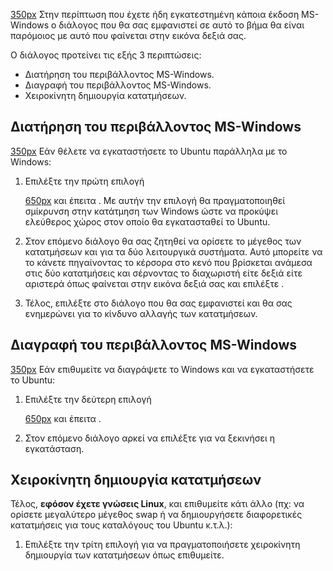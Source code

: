 [350px](Αρχείο:12.04.3_ubuntu_install_keep_windows_install_type.png "wikilink")
Στην περίπτωση που έχετε ήδη εγκατεστημένη κάποια έκδοση MS-Windows ο
διάλογος που θα σας εμφανιστεί σε αυτό το βήμα θα είναι παρόμοιος με
αυτό που φαίνεται στην εικόνα δεξιά σας.

Ο διάλογος προτείνει τις εξής 3 περιπτώσεις:

  - Διατήρηση του περιβάλλοντος MS-Windows.
  - Διαγραφή του περιβάλλοντος MS-Windows.
  - Χειροκίνητη δημιουργία κατατμήσεων.

## Διατήρηση του περιβάλλοντος MS-Windows

[350px](Αρχείο:12.04.3_ubuntu_install_keep_windows_choose_size.png "wikilink")
Εάν θέλετε να εγκαταστήσετε το Ubuntu παράλληλα με το Windows:

1.  Επιλέξτε την πρώτη επιλογή

    [650px](Αρχείο:12.04.3_ubuntu_install_keep_windows_choice.png "wikilink")
    και έπειτα . Με αυτήν την επιλογή θα πραγματοποιηθεί σμίκρυνση στην
    κατάτμηση των Windows ώστε να προκύψει ελεύθερος χώρος στον οποίο
    θα εγκατασταθεί το Ubuntu.
2.  Στον επόμενο διάλογο θα σας ζητηθεί να ορίσετε το μέγεθος των
    κατατμήσεων και για τα δύο λειτουργικά συστήματα. Αυτό
    μπορείτε να το κάνετε πηγαίνοντας το κέρσορα στο κενό που
    βρίσκεται ανάμεσα στις δύο κατατμήσεις και σέρνοντας το
    διαχωριστή είτε δεξιά είτε αριστερά όπως φαίνεται στην
    εικόνα δεξιά σας και επιλέξτε .
3.  Τέλος, επιλέξτε  στο διάλογο που θα σας εμφανιστεί και θα σας
    ενημερώνει για το κίνδυνο αλλαγής των κατατμήσεων.

## Διαγραφή του περιβάλλοντος MS-Windows

[350px](Αρχείο:12.04.3_ubuntu_install_replace_windows_choose_size.png "wikilink")
Εάν επιθυμείτε να διαγράψετε το Windows και να εγκαταστήσετε το Ubuntu:

1.  Επιλέξτε την δεύτερη επιλογή

    [650px](Αρχείο:12.04.3_ubuntu_install_replace_windows_choice.png "wikilink")
    και έπειτα .
2.  Στον επόμενο διάλογο αρκεί να επιλέξτε  για να ξεκινήσει η
    εγκατάσταση.

## Χειροκίνητη δημιουργία κατατμήσεων

Τέλος, **εφόσον έχετε γνώσεις Linux**, και επιθυμείτε κάτι άλλο (πχ: να
ορίσετε μεγαλύτερο μέγεθος swap ή να δημιουργήσετε διαφορετικές
κατατμήσεις για τους καταλόγους του Ubuntu κ.τ.λ.):

1.  Επιλέξτε την τρίτη επιλογή  για να πραγματοποιήσετε χειροκίνητη
    δημιουργία των κατατμήσεων όπως επιθυμείτε.